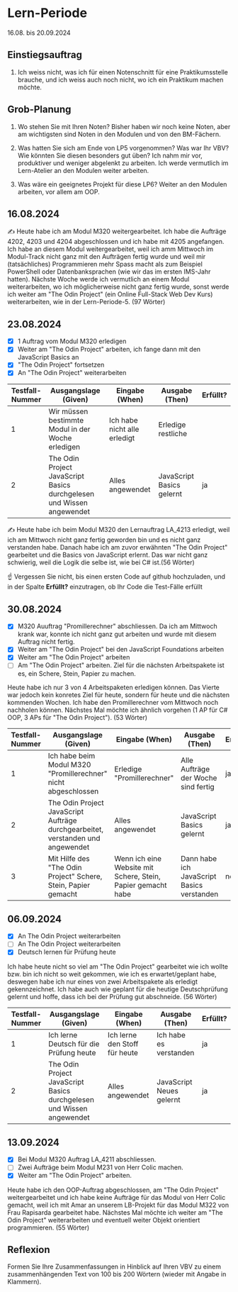 # Lern-Periode 

16.08. bis 20.09.2024

## Einstiegsauftrag
   1. Ich weiss nicht, was ich für einen Notenschnitt für eine Praktikumsstelle brauche, und ich weiss auch noch nicht, wo ich ein Praktikum machen möchte.
   

## Grob-Planung

1. Wo stehen Sie mit Ihren Noten? Bisher haben wir noch keine Noten, aber am wichtigsten sind Noten in den Modulen und von den BM-Fächern.
2. Was hatten Sie sich am Ende von LP5 vorgenommen? Was war Ihr VBV? Wie könnten Sie diesen besonders gut üben?
   Ich nahm mir vor, produktiver und weniger abgelenkt zu arbeiten. Ich werde vermutlich im Lern-Atelier an den Modulen weiter arbeiten.
   
3. Was wäre ein geeignetes Projekt für diese LP6? Weiter an den Modulen arbeiten, vor allem am OOP.

## 16.08.2024

✍️ Heute habe ich am Modul M320 weitergearbeitet. Ich habe die Aufträge 4202, 4203 und 4204 abgeschlossen und ich habe mit 4205 angefangen. Ich habe an diesem Modul weitergearbeitet, weil ich amm Mittwoch im Modul-Track nicht ganz mit den Aufträgen fertig wurde und weil mir (tatsächliches) Programmieren mehr Spass macht als zum Beispiel PowerShell oder Datenbanksprachen (wie wir das im ersten IMS-Jahr hatten). Nächste Woche werde ich vermutlich an einem Modul weiterarbeiten, wo ich möglicherweise nicht ganz fertig wurde, sonst werde ich weiter am "The Odin Project" (ein Online Full-Stack Web Dev Kurs) weiterarbeiten, wie in der Lern-Periode-5.  (97 Wörter)

## 23.08.2024

- [x] 1 Auftrag vom Modul M320 erledigen
- [x] Weiter am "The Odin Project" arbeiten, ich fange dann mit den JavaScript Basics an
- [x] "The Odin Project" fortsetzen
- [x] An "The Odin Project" weiterarbeiten

| Testfall-Nummer | Ausgangslage (Given) | Eingabe (When) | Ausgabe (Then) | Erfüllt? |
| --------------- | -------------------- | -------------- | -------------- | -------- |
| 1               |      Wir müssen bestimmte Modul in der Woche erledigen                |    Ich habe nicht alle erledigt            |         Erledige restliche       |          | ja
| 2            |     The Odin Project JavaScript Basics durchgelesen und Wissen angewendet                 |    Alles angewendet            |       JavaScript Basics gelernt         |      ja    |


✍️ Heute habe ich  beim Modul M320 den Lernauftrag LA_4213 erledigt, weil ich am Mittwoch nicht ganz fertig geworden bin und es nicht ganz verstanden habe. Danach habe ich am zuvor erwähnten "The Odin Project" gearbeitet und die Basics von JavaScript erlernt. Das war nicht ganz schwierig, weil die Logik die selbe ist, wie bei C# ist.(56 Wörter)

☝️ Vergessen Sie nicht, bis einen ersten Code auf github hochzuladen, und in der Spalte **Erfüllt?** einzutragen, ob Ihr Code die Test-Fälle erfüllt



## 30.08.2024

- [x] M320 Auuftrag "Promillerechner" abschliessen. Da ich am Mittwoch krank war, konnte ich nicht ganz gut arbeiten und wurde mit diesem Auftrag nicht fertig.
- [x] Weiter am "The Odin Project" bei  den JavaScript Foundations arbeiten
- [x] Weiter am "The Odin Project" arbeiten
- [ ] Am "The Odin Project" arbeiten. Ziel für die nächsten Arbeitspakete ist es, ein Schere, Stein, Papier zu machen.

Heute habe ich nur 3 von 4 Arbeitspaketen erledigen können. Das Vierte war jedoch kein konretes Ziel für heute, sondern für heute und die nächsten kommenden Wochen. Ich habe den Promillerechner vom Mittwoch noch nachholen können. Nächstes Mal möchte ich ähnlich vorgehen (1 AP für C# OOP, 3 APs für "The Odin Project"). (53 Wörter)

| Testfall-Nummer | Ausgangslage (Given) | Eingabe (When) | Ausgabe (Then) | Erfüllt? |
| --------------- | -------------------- | -------------- | -------------- | -------- |
| 1               |      Ich habe beim Modul M320 "Promillerechner" nicht abgeschlossen               |    Erledige "Promillerechner"     |        Alle Aufträge der Woche sind fertig        |  ja       | 
| 2            |     The Odin Project JavaScript Aufträge durchgearbeitet, verstanden und angewendet                 |    Alles angewendet            |       JavaScript Basics gelernt         |        ja  | 
| 3               |   Mit Hilfe des "The Odin Project" Schere, Stein, Papier gemacht   | Wenn ich eine Website mit Schere, Stein, Papier gemacht habe | Dann habe ich JavaScript Basics verstanden | nein  |

## 06.09.2024

- [x] An The Odin Project weiterarbeiten
- [ ] An The Odin Project weiterarbeiten
- [x] Deutsch lernen für Prüfung heute

Ich habe heute nicht so viel am "The Odin Project" gearbeitet wie ich wollte bzw. bin ich nicht so weit gekommen, wie ich es erwartet/geplant habe, deswegen habe ich nur eines von zwei Arbeitspakete als erledigt gekennzeichnet.
Ich habe auch wie geplant für die heutige Deutschprüfung gelernt und hoffe, dass ich bei der Prüfung gut abschneide. (56 Wörter)

| Testfall-Nummer | Ausgangslage (Given) | Eingabe (When) | Ausgabe (Then) | Erfüllt? |
| --------------- | -------------------- | -------------- | -------------- | -------- |
| 1               |      Ich lerne Deutsch für die Prüfung heute            |     Ich lerne den Stoff für heute         |     Ich habe es verstanden          |   ja       | 
| 2            |     The Odin Project JavaScript Basics durchgelesen und Wissen angewendet                 |    Alles angewendet            |       JavaScript Neues gelernt         |     ja   |


## 13.09.2024

- [x] Bei Modul M320 Auftrag LA_4211 abschliessen.
- [ ] Zwei Aufträge beim Modul M231 von Herr Colic machen.
- [x] Weiter am "The Odin Project" arbeiten.

Heute habe ich den OOP-Auftrag abgeschlossen, am "The Odin Project" weitergearbeitet und ich habe keine Aufträge für das Modul von Herr Colic gemacht, weil ich mit Amar an unserem LB-Projekt für das Modul M322 von Frau Rapisarda gearbeitet habe. Nächstes Mal möchte ich weiter am "The Odin Project" weiterarbeiten und eventuell weiter Objekt orientiert programmieren. (55 Wörter)

## Reflexion

Formen Sie Ihre Zusammenfassungen in Hinblick auf Ihren VBV zu einem zusammenhängenden Text von 100 bis 200 Wörtern (wieder mit Angabe in Klammern).
